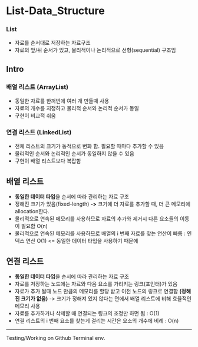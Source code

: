 # List-Data_Structure
### List
- 자료를 순서대로 저장하는 자료구조
- 자료의 앞/뒤 순서가 있고, 물리적이나 논리적으로 선형(sequential) 구조임

## Intro
### 배열 리스트 (ArrayList)
- 동일한 자료를 한꺼번에 여러 개 만들때 사용
- 자료의 개수를 지정하고 물리적 순서와 논리적 순서가 동일
- 구현이 비교적 쉬움

### 연결 리스트 (LinkedList)
- 전체 리스트의 크기가 동적으로 변화 함. 필요할 때마다 추가할 수 있음
- 물리적인 순서와 논리적인 순서가 동일하지 않을 수 있음
- 구현이 배열 리스트보다 복잡함

## 배열 리스트

- **동일한 데이터 타입**을 순서에 따라 관리하는 자료 구조
- 정해진 크기가 있음(fixed-length) **->** 크기에 더 자료를 추가할 때, 더 큰 메모리에 allocation한다.
- 물리적으로 연속된 메모리를 사용하므로 자료의 추가와 제거시 다른 요소들의 이동이 필요함 O(n)
- 물리적으로 연속된 메모리를 사용하므로 배열의 i 번째 자료를 찾는 연산이 빠름 : 인덱스 연산 O(1) <= 동일한 데이터 타입을 사용하기 때문에

## 연결 리스트
- **동일한 데이터 타입**을 순서에 따라 관리하는 자료 구조
- 자료를 저장하는 노드에는 자료와 다음 요소를 가리키는 링크(포인터)가 있음
- 자료가 추가 될때 노드 만큼의 메모리를 할당 받고 이전 노드의 링크로 연결함 **(정해진 크기가 없음)** -> 크기가 정해져 있지 않다는 면에서 배열 리스트에 비해 효율적인 메모리 사용
- 자료를 추가하거나 삭제할 때 연결되는 링크의 조정만 하면 됨 : O(1)
- 연결 리스트의 i 번째 요소를 찾는게 걸리는 시간은 요소의 개수에 비례 : O(n)

---

Testing/Working on Github Terminal env.